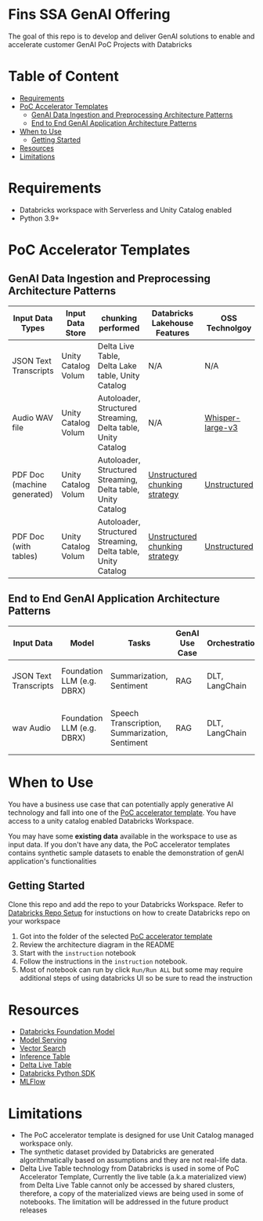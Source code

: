 # Fins SSA GenAI Offering <!-- omit in toc -->

The goal of this repo is to develop and deliver GenAI solutions to enable and accelerate customer GenAI PoC Projects with Databricks

# Table of Content <!-- omit in toc -->
- [Requirements](#requirements)
- [PoC Accelerator Templates](#poc-accelerator-templates)
  - [GenAI Data Ingestion and Preprocessing Architecture Patterns](#genai-data-ingestion-and-preprocessing-architecture-patterns)
  - [End to End GenAI Application Architecture Patterns](#end-to-end-genai-application-architecture-patterns)
- [When to Use](#when-to-use)
  - [Getting Started](#getting-started)
- [Resources](#resources)
- [Limitations](#limitations)

# Requirements

* Databricks workspace with Serverless and Unity Catalog enabled
* Python 3.9+

# PoC Accelerator Templates

## GenAI Data Ingestion and Preprocessing Architecture Patterns

| Input Data Types | Input Data Store  | chunking performed |  Databricks Lakehouse Features | OSS Technolgoy | PoC Template  |
|------------------|-------------------|--------------------|--------------------------------|----------------------|---------------|
| JSON Text Transcripts | Unity Catalog Volum | Delta Live Table, Delta Lake table, Unity Catalog | N/A | N/A | WIP |
| Audio WAV file | Unity Catalog Volum | Autoloader, Structured Streaming, Delta table, Unity Catalog | N/A | [Whisper-large-v3](https://huggingface.co/openai/whisper-large-v3) | WIP |
| PDF Doc (machine generated) | Unity Catalog Volum | Autoloader, Structured Streaming, Delta table, Unity Catalog | [Unstructured chunking strategy](https://unstructured-io.github.io/unstructured/core/chunking.html#id1) | [Unstructured](https://unstructured-io.github.io/unstructured/introduction.html) | WIP |
| PDF Doc (with tables) |  Unity Catalog Volum | Autoloader, Structured Streaming, Delta table, Unity Catalog | [Unstructured chunking strategy](https://unstructured-io.github.io/unstructured/core/chunking.html#id1) | [Unstructured](https://unstructured-io.github.io/unstructured/introduction.html) | WIP |

## End to End GenAI Application Architecture Patterns 

| Input Data  | Model     | Tasks           | GenAI Use Case | Orchestration | Business Application | PoC Template     |
|-------------|-----------|-----------------|----------------|--------------|----------------------|-------------------|
| JSON Text Transcripts | Foundation LLM (e.g. DBRX) | Summarization, Sentiment | RAG | DLT, LangChain | Customer Call Center | [Call Center Transcript RAG Apps](./call_center_genAI_apps/transcripts_summarization_rag_chatbot/) |
| wav Audio | Foundation LLM (e.g. DBRX) | Speech Transcription, Summarization, Sentiment | RAG | DLT, LangChain | Customer Call Center | [Call Center Audio to Text RAG Apps](./call_center_genAI_apps/audio_transcription_summariztaion_rag_chatbot/) |


# When to Use

You have a business use case that can potentially apply generative AI technology and fall into one of the [PoC accelerator template](#poc-accelerator-templates). You have access to a unity catalog enabled Databricks Workspace.

You may have some **existing data** available in the workspace to use as input data. If you don't have any data, the PoC accelerator templates contains synthetic sample datasets to enable the demonstration of genAI application's functionalities

## Getting Started

Clone this repo and add the repo to your Databricks Workspace. Refer to [Databricks Repo Setup](https://docs.databricks.com/en/repos/repos-setup.html) for instuctions on how to create Databricks repo on your workspace

1. Got into the folder of the selected [PoC accelerator template](#poc-accelerator-templates)
2. Review the architecture diagram in the README
3. Start with the `instruction` notebook
4. Follow the instructions in the `instruction` notebook.
5. Most of notebook can run by click `Run/Run ALL` but some may require additional steps of using databricks UI so be sure to read the instruction


# Resources

* [Databricks Foundation Model](https://learn.microsoft.com/en-us/azure/databricks/machine-learning/model-serving/foundation-models)
* [Model Serving](https://learn.microsoft.com/en-us/azure/databricks/machine-learning/model-serving/)
* [Vector Search](https://learn.microsoft.com/en-us/azure/databricks/generative-ai/vector-search)
* [Inference Table](https://learn.microsoft.com/en-us/azure/databricks/machine-learning/model-serving/inference-tables)
* [Delta Live Table](https://learn.microsoft.com/en-us/azure/databricks/delta-live-tables/)
* [Databricks Python SDK](https://databricks-sdk-py.readthedocs.io/en/latest/#)
* [MLFlow](https://learn.microsoft.com/en-us/azure/databricks/mlflow/)

# Limitations

* The PoC accelerator template is designed for use Unit Catalog managed workspace only.
* The synthetic dataset provided by Databricks are generated algorithmatically based on assumptions and they are not real-life data.
* Delta Live Table technology from Databricks is used in some of PoC Accelerator Template, Currently the live table (a.k.a materialized view) from Delta Live Table cannot only be accessed by shared clusters, therefore, a copy of the materialized views are being used in some of notebooks. The limitation will be addressed in the future product releases

